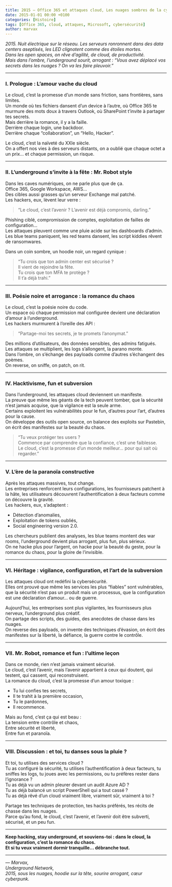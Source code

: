 ```yaml
---
title: 2015 – Office 365 et attaques cloud, Les nuages sombres de la cybersécurité
date: 2015-01-01 00:00 +0100
categories: [Histoire]
tags: [Office 365, cloud, attaques, Microsoft, cybersécurité]
author: marvax
---
```


*2015. Nuit électrique sur le réseau. Les serveurs ronronnent dans des data centers aseptisés, les LED clignotent comme des étoiles mortes.  
Dans les open spaces, on rêve d’agilité, de cloud, de productivité.  
Mais dans l’ombre, l’underground sourit, arrogant : “Vous avez déplacé vos secrets dans les nuages ? On va les faire pleuvoir.”*

---

### I. Prologue : L’amour vache du cloud

Le cloud, c’est la promesse d’un monde sans friction, sans frontières, sans limites.  
Un monde où tes fichiers dansent d’un device à l’autre, où Office 365 te murmure des mots doux à travers Outlook, où SharePoint t’invite à partager tes secrets.  
Mais derrière la romance, il y a la faille.  
Derrière chaque login, une backdoor.  
Derrière chaque “collaboration”, un “Hello, Hacker”.

Le cloud, c’est la naïveté du XXIe siècle.  
On a offert nos vies à des serveurs distants, on a oublié que chaque octet a un prix… et chaque permission, un risque.

---

### II. L’underground s’invite à la fête : Mr. Robot style

Dans les caves numériques, on ne parle plus que de ça.  
Office 365, Google Workspace, AWS…  
Des cibles aussi grasses qu’un serveur Exchange mal patché.  
Les hackers, eux, lèvent leur verre :  
> “Le cloud, c’est l’avenir ? L’avenir est déjà compromis, darling.”

Phishing ciblé, compromission de comptes, exploitation de failles de configuration…  
Les attaques pleuvent comme une pluie acide sur les dashboards d’admin.  
Les blue teams paniquent, les red teams dansent, les script kiddies rêvent de ransomwares.

Dans un coin sombre, un hoodie noir, un regard cynique :  
> “Tu crois que ton admin center est sécurisé ?  
> Il vient de rejoindre la fête.  
> Tu crois que ton MFA te protège ?  
> Il t’a déjà trahi.”

---

### III. Poésie noire et arrogance : la romance du chaos

Le cloud, c’est la poésie noire du code.  
Un espace où chaque permission mal configurée devient une déclaration d’amour à l’underground.  
Les hackers murmurent à l’oreille des API :  
> “Partage-moi tes secrets, je te promets l’anonymat.”

Des millions d’utilisateurs, des données sensibles, des admins fatigués.  
Les attaques se multiplient, les logs s’allongent, la parano monte.  
Dans l’ombre, on s’échange des payloads comme d’autres s’échangent des poèmes.  
On reverse, on sniffe, on patch, on rit.

---

### IV. Hacktivisme, fun et subversion

Dans l’underground, les attaques cloud deviennent un manifeste.  
La preuve que même les géants de la tech peuvent tomber, que la sécurité n’est jamais acquise, que la vigilance est la seule arme.  
Certains exploitent les vulnérabilités pour le fun, d’autres pour l’art, d’autres pour la cause.  
On développe des outils open source, on balance des exploits sur Pastebin, on écrit des manifestes sur la beauté du chaos.

> “Tu veux protéger tes users ?  
> Commence par comprendre que la confiance, c’est une faiblesse.  
> Le cloud, c’est la promesse d’un monde meilleur… pour qui sait où regarder.”

---

### V. L’ère de la paranoïa constructive

Après les attaques massives, tout change.  
Les entreprises renforcent leurs configurations, les fournisseurs patchent à la hâte, les utilisateurs découvrent l’authentification à deux facteurs comme on découvre la gravité.  
Les hackers, eux, s’adaptent :  
- Détection d’anomalies,  
- Exploitation de tokens oubliés,  
- Social engineering version 2.0.

Les chercheurs publient des analyses, les blue teams montent des war rooms, l’underground devient plus arrogant, plus fun, plus sérieux.  
On ne hacke plus pour l’argent, on hacke pour la beauté du geste, pour la romance du chaos, pour la gloire de l’invisible.

---

### VI. Héritage : vigilance, configuration, et l’art de la subversion

Les attaques cloud ont redéfini la cybersécurité.  
Elles ont prouvé que même les services les plus “fiables” sont vulnérables, que la sécurité n’est pas un produit mais un processus, que la configuration est une déclaration d’amour… ou de guerre.

Aujourd’hui, les entreprises sont plus vigilantes, les fournisseurs plus nerveux, l’underground plus créatif.  
On partage des scripts, des guides, des anecdotes de chasse dans les nuages.  
On reverse des payloads, on invente des techniques d’évasion, on écrit des manifestes sur la liberté, la défiance, la guerre contre le contrôle.

---

### VII. Mr. Robot, romance et fun : l’ultime leçon

Dans ce monde, rien n’est jamais vraiment sécurisé.  
Le cloud, c’est l’avenir, mais l’avenir appartient à ceux qui doutent, qui testent, qui cassent, qui reconstruisent.  
La romance du cloud, c’est la promesse d’un amour toxique :  
- Tu lui confies tes secrets,  
- Il te trahit à la première occasion,  
- Tu le pardonnes,  
- Il recommence.

Mais au fond, c’est ça qui est beau :  
La tension entre contrôle et chaos,  
Entre sécurité et liberté,  
Entre fun et paranoïa.

---

### VIII. Discussion : et toi, tu danses sous la pluie ?

Et toi, tu utilises des services cloud ?  
Tu as configuré la sécurité, tu utilises l’authentification à deux facteurs, tu sniffes les logs, tu joues avec les permissions, ou tu préfères rester dans l’ignorance ?  
Tu as déjà vu un admin pleurer devant un audit Azure AD ?  
Tu as déjà balancé un script PowerShell qui a tout cassé ?  
Tu as déjà rêvé d’un cloud vraiment libre, vraiment sûr, vraiment à toi ?

Partage tes techniques de protection, tes hacks préférés, tes récits de chasse dans les nuages.  
Parce qu’au fond, le cloud, c’est l’avenir, et l’avenir doit être subverti, sécurisé, et un peu fun.

---

**Keep hacking, stay underground, et souviens-toi : dans le cloud, la configuration, c’est la romance du chaos.**  
**Et si tu veux vraiment dormir tranquille… débranche tout.**

---

*— Marvax,  
Underground Network,  
2015, sous les nuages, hoodie sur la tête, sourire arrogant, cœur cyberpunk.*